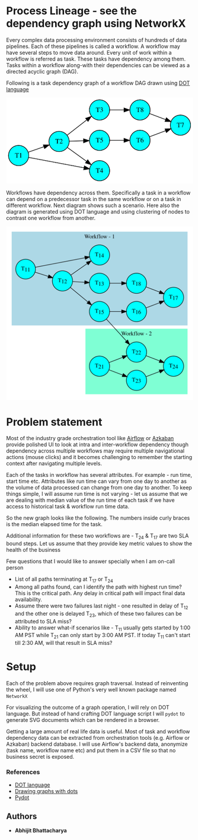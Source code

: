# Process Lineage - see the dependency graph using NetworkX

Every complex data processing environment consists of hundreds of data pipelines. Each of these pipelines is called a workflow. A workflow may have several steps to move data around. Every unit of work within a workflow is referred as task. These tasks have dependency among them. Tasks within a workflow along-with their dependencies can be viewed as a directed acyclic graph (DAG).

Following is a task dependency graph of a workflow  DAG drawn using [DOT language](https://www.graphviz.org/doc/info/lang.html)

<img src="images/first_sample.dot.svg">

Workflows have dependency across them. Specifically a task in a workflow can depend on a predecessor task in the same workflow or on a task in different workflow. Next diagram shows such a scenario. Here also the diagram is generated using DOT language and using clustering of nodes to contrast one workflow from another.

<img src="images/second_sample.dot.svg">

# Problem statement

Most of the industry grade orchestration tool like [Airflow](https://airflow.apache.org/) or [Azkaban](https://azkaban.github.io/) provide polished UI to look at intra and inter-workflow dependency though dependency across multiple workflows may require multiple navigational actions (mouse clicks) and it becomes challenging to remember the starting context after navigating multiple levels.  

Each of the tasks in workflow has several attributes. For example - run time, start time etc. Attributes like run time can vary from one day to another as the volume of data processed can change from one day to another. To keep things simple, I will assume run time is not varying - let us assume that we are dealing with median value of the run time of each task if we have access to historical task & workflow run time data. 

So the new graph looks like the following. The numbers inside curly braces is the median elapsed time for the task.

Additional information for these two workflows are - T<sub>24</sub> & T<sub>17</sub> are two SLA bound steps. Let us assume that they provide key metric values to show the health of the business

Few questions that I would like to answer specially when I am on-call person

* List of all paths terminating at T<sub>17</sub> or T<sub>24</sub>
* Among all paths found, can I identify the path with highest run time? This is the critical path. Any delay in critical path will impact final data availability.
* Assume there were two failures last night - one resulted in delay of T<sub>12</sub> and the other one is delayed T<sub>23</sub>, which of these two failures can be attributed to SLA miss?
* Ability to answer what-if scenarios like - T<sub>11</sub> usually gets started by 1:00 AM PST while T<sub>21</sub> can only start by 3:00 AM PST. If today T<sub>11</sub> can't start till 2:30 AM, will that result in SLA miss?

# Setup 

Each of the problem above requires graph traversal. Instead of reinventing the wheel, I will use one of Python's very well known package named `NetworkX` 

For visualizing the outcome of a graph operation, I will rely on DOT language. But instead of hand crafting DOT language script I will `pydot` to generate SVG documents which can be rendered in a browser.

Getting a large amount of real life data is useful. Most of task and workflow dependency data can be extracted from orchestration tools (e.g. Airflow or Azkaban) backend database. I will use Airflow's backend data, anonymize (task name, workflow name etc) and put them in a CSV file so that no business secret is exposed.

### References

* [DOT language](https://www.graphviz.org/doc/info/lang.html)
* [Drawing graphs with dots](https://www.graphviz.org/pdf/dotguide.pdf)
* [Pydot](https://pypi.org/project/pydot-ng/)


## Authors

* **Abhijit Bhattacharya** 

